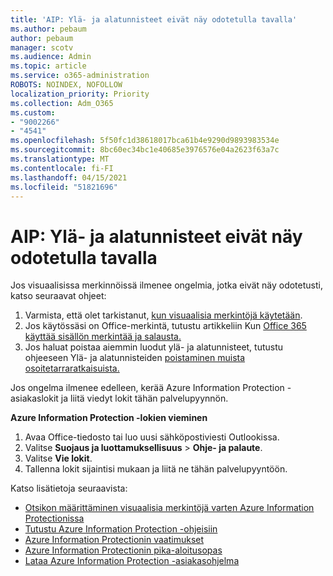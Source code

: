 ```yaml
---
title: 'AIP: Ylä- ja alatunnisteet eivät näy odotetulla tavalla'
ms.author: pebaum
author: pebaum
manager: scotv
ms.audience: Admin
ms.topic: article
ms.service: o365-administration
ROBOTS: NOINDEX, NOFOLLOW
localization_priority: Priority
ms.collection: Adm_O365
ms.custom:
- "9002266"
- "4541"
ms.openlocfilehash: 5f50fc1d38618017bca61b4e9290d9893983534e
ms.sourcegitcommit: 8bc60ec34bc1e40685e3976576e04a2623f63a7c
ms.translationtype: MT
ms.contentlocale: fi-FI
ms.lasthandoff: 04/15/2021
ms.locfileid: "51821696"
---
```

# <a name="aip-headers-and-footers-not-displaying-as-expected"></a>AIP: Ylä- ja alatunnisteet eivät näy odotetulla tavalla

Jos visuaalisissa merkinnöissä ilmenee ongelmia, jotka eivät näy odotetusti, katso seuraavat ohjeet:

1. Varmista, että olet tarkistanut, [kun visuaalisia merkintöjä käytetään](https://docs.microsoft.com/azure/information-protection/configure-policy-markings#when-visual-markings-are-applied).
2. Jos käytössäsi on Office-merkintä, tutustu artikkeliin Kun [Office 365 käyttää sisällön merkintää ja salausta.](https://docs.microsoft.com/microsoft-365/compliance/sensitivity-labels-office-apps#when-office-apps-apply-content-marking-and-encryption)
3. Jos haluat poistaa aiemmin luodut ylä- ja alatunnisteet, tutustu ohjeeseen Ylä- ja alatunnisteiden [poistaminen muista osoitetarraratkaisuista.](https://docs.microsoft.com/azure/information-protection/rms-client/client-admin-guide-customizations#remove-headers-and-footers-from-other-labeling-solutions)

Jos ongelma ilmenee edelleen, kerää Azure Information Protection -asiakaslokit ja liitä viedyt lokit tähän palvelupyynnön.

**Azure Information Protection -lokien vieminen**

1. Avaa Office-tiedosto tai luo uusi sähköpostiviesti Outlookissa.
2. Valitse **Suojaus ja luottamuksellisuus** > **Ohje- ja palaute**.
3. Valitse **Vie lokit**.
4. Tallenna lokit sijaintisi mukaan ja liitä ne tähän palvelupyyntöön.

Katso lisätietoja seuraavista:

- [Otsikon määrittäminen visuaalisia merkintöjä varten Azure Information Protectionissa](https://docs.microsoft.com/azure/information-protection/configure-policy-markings)
- [Tutustu Azure Information Protection -ohjeisiin](https://docs.microsoft.com/azure/information-protection/what-is-information-protection)
- [Azure Information Protectionin vaatimukset](https://docs.microsoft.com/azure/information-protection/get-started/requirements)
- [Azure Information Protectionin pika-aloitusopas](https://docs.microsoft.com/azure/information-protection/get-started/infoprotect-quick-start-tutorial)
- [Lataa Azure Information Protection -asiakasohjelma](https://www.microsoft.com/download/details.aspx?id=53018)
